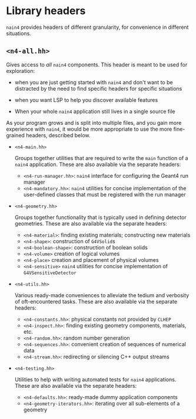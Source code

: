 # Library headers

`nain4` provides headers of different granularity, for convenience in different situations.

## `<n4-all.hh>`

Gives access to *all* `nain4` components. This header is meant to be used for exploration:

+ when you are just getting started with `nain4` and don't want to be distracted by the need to find specific headers for specific situations

+ when you want LSP to help you discover available features

+ When your whole `nain4` application still lives in a single source file

As your program grows and is split into multiple files, and you gain more experience with `nain4`, it would be more appropriate to use the more fine-grained headers, described below.

+ `<n4-main.hh>`

   Groups together utilities that are required to write the `main` function of a `nain4` application. These are also available via the separate headers: 
   + `<n4-run-manager.hh>`: `nain4` interface for configuring the Geant4 run manager
   + `<n4-mandatory.hh>`: `nain4` utilities for concise implementation of the user-defined classes that must be registered with the run manager

+ `<n4-geometry.hh>`

  Groups together functionality that is typically used in defining detector geometries. These are also available via the separate headers:
  + `<n4-material>`: finding existing materials; constructing new materials
  + `<n4-shape>`: construction of `G4VSolid`s
  + `<n4-boolean-shape>`: construction of boolean solids
  + `<n4-volume>` creation of logical volumes
  + `<n4-place>` creation and placement of physical volumes
  + `<n4-sensitive>` `nain4` utilities for concise implementation of `G4VSensitiveDetector`

+ `<n4-utils.hh>`

  Various ready-made conveniences to alleviate the tedium and verbosity of oft-encountered tasks.  These are also available via the separate headers:
  + `<n4-constants.hh>`: physical constants not provided by `CLHEP`
  + `<n4-inspect.hh>`: finding existing geometry components, materials, etc.
  + `<n4-random.hh>`: random number generation
  + `<n4-sequences.hh>`: convenient creation of sequences of numerical data
  + `<n4-stream.hh>`: redirecting or silencing C++ output streams

+ `<n4-testing.hh>`

  Utilities to help with writing automated tests for `nain4` applications. These are also available via the separate headers:
  + `<n4-defaults.hh>`: ready-made dummy application components
  + `<n4-geometry-iterators.hh>`: iterating over all sub-elements of a geometry
